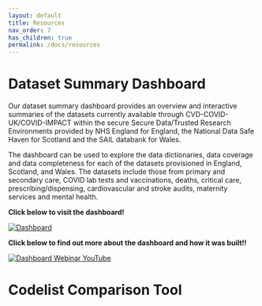 ```yaml
---
layout: default
title: Resources
nav_order: 7
has_children: true
permalink: /docs/resources
---
```


# Dataset Summary Dashboard

Our dataset summary dashboard provides an overview and interactive summaries of the datasets currently available through CVD-COVID-UK/COVID-IMPACT within the secure Secure Data/Trusted Research Environments provided by NHS England for England, the National Data Safe Haven for Scotland and the SAIL databank for Wales. 
 
The dashboard can be used to explore the data dictionaries, data coverage and data completeness for each of the datasets provisioned in England, Scotland, and Wales. The datasets include those from primary and secondary care, COVID lab tests and vaccinations, deaths, critical care, prescribing/dispensing, cardiovascular and stroke audits, maternity services and mental health.

**Click below to visit the dashboard!**

<a href="https://bhfdatasciencecentre.org/dashboard/" target="_blank">
  <img src="https://fionnachalmers.github.io/BHF-DSC-HDS-documentation/assets/images/dashboard.png" alt="Dashboard">
</a>

**Click below to find out more about the dashboard and how it was built!!**

<a href="[http://example.com](https://www.youtube.com/watch?v=JpSkY9zMx3w&t=538s)" target="_blank">
  <img src="https://fionnachalmers.github.io/BHF-DSC-HDS-documentation/assets/images/dashboard_webinar.png" alt="Dashboard Webinar YouTube">
</a>


# Codelist Comparison Tool

